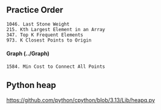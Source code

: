 ## Practice Order
~~~
1046. Last Stone Weight
215. Kth Largest Element in an Array
347. Top K Frequent Elements
973. K Closest Points to Origin
~~~

#### Graph (../Graph)
~~~
1584. Min Cost to Connect All Points
~~~


## Python heap
https://github.com/python/cpython/blob/3.13/Lib/heapq.py
